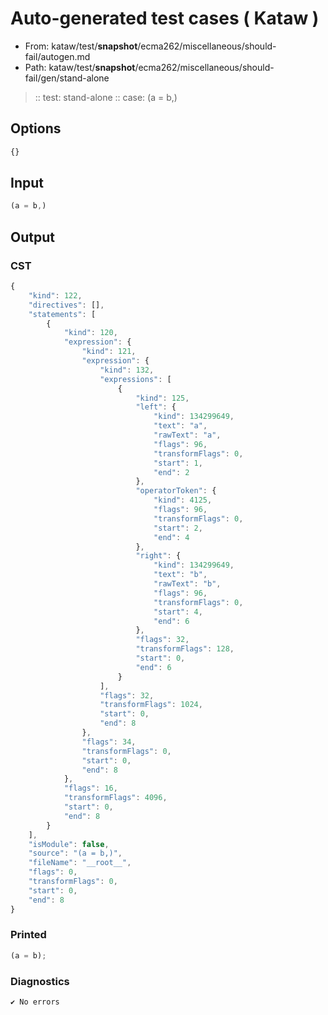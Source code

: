 # Auto-generated test cases ( Kataw )
- From: kataw/test/__snapshot__/ecma262/miscellaneous/should-fail/autogen.md
- Path: kataw/test/__snapshot__/ecma262/miscellaneous/should-fail/gen/stand-alone
> :: test: stand-alone
> :: case: (a = b,)
## Options

`````js
{}
`````
## Input

`````js
(a = b,)
`````
## Output

### CST

```javascript
{
    "kind": 122,
    "directives": [],
    "statements": [
        {
            "kind": 120,
            "expression": {
                "kind": 121,
                "expression": {
                    "kind": 132,
                    "expressions": [
                        {
                            "kind": 125,
                            "left": {
                                "kind": 134299649,
                                "text": "a",
                                "rawText": "a",
                                "flags": 96,
                                "transformFlags": 0,
                                "start": 1,
                                "end": 2
                            },
                            "operatorToken": {
                                "kind": 4125,
                                "flags": 96,
                                "transformFlags": 0,
                                "start": 2,
                                "end": 4
                            },
                            "right": {
                                "kind": 134299649,
                                "text": "b",
                                "rawText": "b",
                                "flags": 96,
                                "transformFlags": 0,
                                "start": 4,
                                "end": 6
                            },
                            "flags": 32,
                            "transformFlags": 128,
                            "start": 0,
                            "end": 6
                        }
                    ],
                    "flags": 32,
                    "transformFlags": 1024,
                    "start": 0,
                    "end": 8
                },
                "flags": 34,
                "transformFlags": 0,
                "start": 0,
                "end": 8
            },
            "flags": 16,
            "transformFlags": 4096,
            "start": 0,
            "end": 8
        }
    ],
    "isModule": false,
    "source": "(a = b,)",
    "fileName": "__root__",
    "flags": 0,
    "transformFlags": 0,
    "start": 0,
    "end": 8
}
```

### Printed

```javascript
(a = b);
```

### Diagnostics

```javascript
✔ No errors
```


